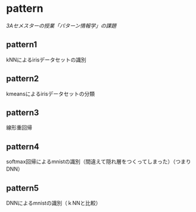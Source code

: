 # pattern

*3Aセメスターの授業「パターン情報学」の課題*

## pattern1
kNNによるirisデータセットの識別  
## pattern2
kmeansによるirisデータセットの分類  
## pattern3
線形重回帰  
## pattern4
softmax回帰によるmnistの識別（間違えて隠れ層をつくってしまった）（つまりDNN）  
## pattern5
DNNによるmnistの識別（ｋNNと比較）  
